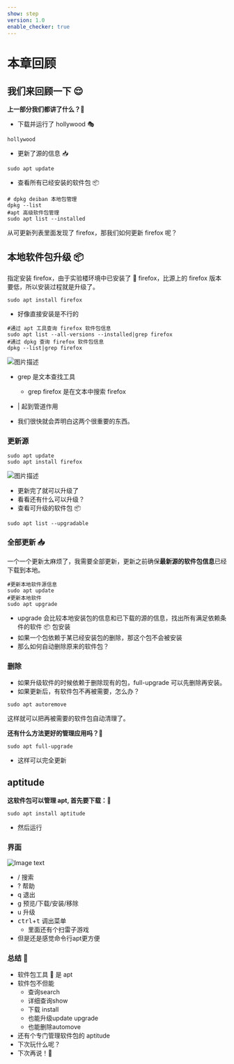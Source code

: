 ```yaml
---
show: step
version: 1.0
enable_checker: true
---
```


# 本章回顾

## 我们来回顾一下 😌

**上一部分我们都讲了什么？**🤔

- 下载并运行了 hollywood 🎭

```shell
hollywood
```

- 更新了源的信息 📥

```shell
sudo apt update
```

- 查看所有已经安装的软件包 📦

```shell
# dpkg deiban 本地包管理
dpkg --list
#apt 高级软件包管理
sudo apt list --installed
```

从可更新列表里面发现了 firefox，那我们如何更新 firefox 呢？

## 本地软件包升级 📦

指定安装 firefox，由于实验楼环境中已安装了 🦊 firefox，比源上的 firefox 版本要低，所以安装过程就是升级了。

```shell
sudo apt install firefox
```

- 好像直接安装是不行的

```shell
#通过 apt 工具查询 firefox 软件包信息
sudo apt list --all-versions --installed|grep firefox
#通过 dpkg 查询 firefox 软件包信息
dpkg --list|grep firefox
```

![图片描述](https://doc.shiyanlou.com/courses/uid1190679-20210910-1631264738886)

- grep 是文本查找工具
  - grep firefox 是在文本中搜索 firefox
- | 起到管道作用

- 我们很快就会弄明白这两个很重要的东西。

### 更新源

```shell
sudo apt update 
sudo apt install firefox
```

![图片描述](https://doc.shiyanlou.com/courses/uid1190679-20210910-1631264821897)

- 更新完了就可以升级了
- 看看还有什么可以升级？
- 查看可升级的软件包 📦

```shell
sudo apt list --upgradable
```

### 全部更新 📥

一个一个更新太麻烦了，我需要全部更新，更新之前确保**最新源的软件包信息**已经下载到本地。

```shell
#更新本地软件源信息
sudo apt update
#更新本地软件
sudo apt upgrade
```

- upgrade 会比较本地安装包的信息和已下载的源的信息，找出所有满足依赖条件的软件 📦 包安装
- 如果一个包依赖于某已经安装包的删除，那这个包不会被安装
- 那么如何自动删除原来的软件包？

### 删除

- 如果升级软件的时候依赖于删除现有的包，full-upgrade 可以先删除再安装。
- 如果更新后，有软件包不再被需要，怎么办？

```shell
sudo apt autoremove
```


这样就可以把再被需要的软件包自动清理了。

**还有什么方法更好的管理应用吗？**🤔

```shell
sudo apt full-upgrade
```

- 这样可以完全更新

## aptitude

**这软件包可以管理 apt, 首先要下载：**🤪

```shell
sudo apt install aptitude
```

- 然后运行


### 界面
![Image text](https://labfile.oss.aliyuncs.com/courses/2712/aptitude.png)

- / 搜索
- ? 帮助
- q 退出
- g 预览/下载/安装/移除
- u 升级
- <kbd>ctrl</kbd>+<kbd>t</kbd> 调出菜单
  - 里面还有个扫雷子游戏
- 但是还是感觉命令行apt更方便

### 总结 🤨

- 软件包工具 🔧 是 apt 
- 软件包不但能
	- 查询search
	- 详细查询show
	- 下载 install
	- 也能升级update upgrade
	- 也能删除automove
- 还有个专门管理软件包的 aptitude
- 下次玩什么呢？
- 下次再说！👋
